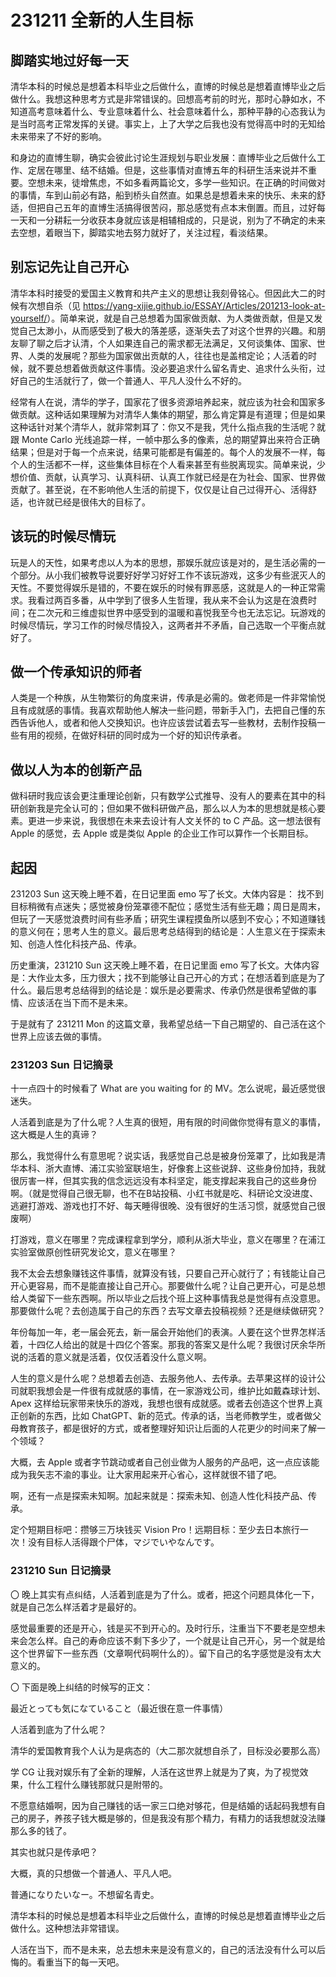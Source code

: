 # 231211 全新的人生目标

## 脚踏实地过好每一天

清华本科的时候总是想着本科毕业之后做什么，直博的时候总是想着直博毕业之后做什么。我想这种思考方式是非常错误的。回想高考前的时光，那时心静如水，不知道高考意味着什么、专业意味着什么、社会意味着什么，那种平静的心态我认为是当时高考正常发挥的关键。事实上，上了大学之后我也没有觉得高中时的无知给未来带来了不好的影响。

和身边的直博生聊，确实会彼此讨论生涯规划与职业发展：直博毕业之后做什么工作、定居在哪里、结不结婚。但是，这些事情对直博五年的科研生活来说并不重要。空想未来，徒增焦虑，不如多看两篇论文，多学一些知识。在正确的时间做对的事情，车到山前必有路，船到桥头自然直。如果总是想着未来的快乐、未来的舒适，但把自己五年的直博生活搞得很苦闷，那总感觉有点本末倒置。而且，过好每一天和一分耕耘一分收获本身就应该是相辅相成的，只是说，别为了不确定的未来去空想，着眼当下，脚踏实地去努力就好了，关注过程，看淡结果。

## 别忘记先让自己开心

清华本科时接受的爱国主义教育和共产主义的思想让我刻骨铭心。但因此大二的时候有次想自杀（见 <https://yang-xijie.github.io/ESSAY/Articles/201213-look-at-yourself/>）。简单来说，就是自己总想着为国家做贡献、为人类做贡献，但是又发觉自己太渺小，从而感受到了极大的落差感，逐渐失去了对这个世界的兴趣。和朋友聊了聊之后才认清，个人如果连自己的需求都无法满足，又何谈集体、国家、世界、人类的发展呢？那些为国家做出贡献的人，往往也是盖棺定论；人活着的时候，就不要总想着做贡献这件事情。没必要追求什么留名青史、追求什么头衔，过好自己的生活就行了，做一个普通人、平凡人没什么不好的。

经常有人在说，清华的学子，国家花了很多资源培养起来，就应该为社会和国家多做贡献。这种话如果理解为对清华人集体的期望，那么肯定算是有道理；但是如果这种话针对某个清华人，就非常刺耳了：你又不是我，凭什么指点我的生活呢？就跟 Monte Carlo 光线追踪一样，一帧中那么多的像素，总的期望算出来符合正确结果；但是对于每一个点来说，结果可能都是有偏差的。每个人的发展不一样，每个人的生活都不一样，这些集体目标在个人看来甚至有些脱离现实。简单来说，少想价值、贡献，认真学习、认真科研、认真工作就已经是在为社会、国家、世界做贡献了。甚至说，在不影响他人生活的前提下，仅仅是让自己过得开心、活得舒适，也许就已经是很伟大的目标了。

## 该玩的时候尽情玩

玩是人的天性，如果考虑以人为本的思想，那娱乐就应该是对的，是生活必需的一个部分。从小我们被教导说要好好学习好好工作不该玩游戏，这多少有些泯灭人的天性。不要觉得娱乐是错的，不要在娱乐的时候有罪恶感，这就是人的一种正常需求。我看过两百多番，从中学到了很多人生哲理，我从来不会认为这是在浪费时间；在二次元和三维虚拟世界中感受到的温暖和喜悦我至今也无法忘记。玩游戏的时候尽情玩，学习工作的时候尽情投入，这两者并不矛盾，自己选取一个平衡点就好了。

## 做一个传承知识的师者

人类是一个种族，从生物繁衍的角度来讲，传承是必需的。做老师是一件非常愉悦且有成就感的事情。我喜欢帮助他人解决一些问题，带新手入门，去把自己懂的东西告诉他人，或者和他人交换知识。也许应该尝试着去写一些教材，去制作投稿一些有用的视频，在做好科研的同时成为一个好的知识传承者。

## 做以人为本的创新产品

做科研时我应该会更注重理论创新，只有数学公式推导、没有人的要素在其中的科研创新我是完全认可的；但如果不做科研做产品，那么以人为本的思想就是核心要素。更进一步来说，我很想在未来去设计有人文关怀的 to C 产品。这一想法很有 Apple 的感觉，去 Apple 或是类似 Apple 的企业工作可以算作一个长期目标。

## 起因

231203 Sun 这天晚上睡不着，在日记里面 emo 写了长文。大体内容是：
找不到目标稍微有点迷失；感觉被身份笼罩德不配位；感觉生活有些无趣；周日是周末，但玩了一天感觉浪费时间有些矛盾；研究生课程摸鱼所以感到不安心；不知道赚钱的意义何在；思考人生的意义。最后思考总结得到的结论是：人生意义在于探索未知、创造人性化科技产品、传承。

历史重演，231210 Sun 这天晚上睡不着，在日记里面 emo 写了长文。大体内容是：大作业太多，压力很大；找不到能够让自己开心的方式；在想活着到底是为了什么。最后思考总结得到的结论是：娱乐是必要需求、传承仍然是很希望做的事情、应该活在当下而不是未来。

于是就有了 231211 Mon 的这篇文章，我希望总结一下自己期望的、自己活在这个世界上应该去做的事情。

### 231203 Sun 日记摘录

十一点四十的时候看了 What are you waiting for 的 MV。怎么说呢，最近感觉很迷失。

人活着到底是为了什么呢？人生真的很短，用有限的时间做你觉得有意义的事情，这大概是人生的真谛？

那么，我觉得什么有意思呢？说实话，我感觉自己总是被身份笼罩了，比如我是清华本科、浙大直博、浦江实验室联培生，好像套上这些说辞、这些身份加持，我就很厉害一样，但其实我的信念远远没有本科坚定，能支撑起来我自己的这些身份啊。（就是觉得自己很无聊，也不在B站投稿、小红书就是吃、科研论文没进度、逃避打游戏、游戏也打不好、每天睡得很晚、没有很好的生活习惯，就感觉自己很废啊）

打游戏，意义在哪里？完成课程拿到学分，顺利从浙大毕业，意义在哪里？在浦江实验室做原创性研究发论文，意义在哪里？

我不太会去想象赚钱这件事情，就算没有钱，只要自己开心就行了；有钱能让自己开心更容易，而不是能直接让自己开心。那要做什么呢？让自己更开心，可是总想给人类留下一些东西啊。所以毕业之后找个班上这种事情我总是觉得有点没意思。那要做什么呢？去创造属于自己的东西？去写文章去投稿视频？还是继续做研究？

年份每加一年，老一届会死去，新一届会开始他们的表演。人要在这个世界怎样活着，十四亿人给出的就是十四亿个答案。那我的答案又是什么呢？我很讨厌余华所说的活着的意义就是活着，仅仅活着没什么意义啊。

人生的意义是什么呢？总想着去创造、去服务他人、去传承。去苹果这样的设计公司就职我想会是一件很有成就感的事情，在一家游戏公司，维护比如戴森球计划、Apex 这样给玩家带来快乐的游戏，我想也很有成就感。或者去创造这个世界上真正创新的东西，比如 ChatGPT、新的范式。传承的话，当老师教学生，或者做父母教育孩子，都是很好的方式，或者整理好知识让后面的人花更少的时间来了解一个领域？

大概，去 Apple 或者字节跳动或者自己创业做为人服务的产品吧，这一点应该能成为我矢志不渝的事业。让大家用起来开心省心，这样就很不错了吧。

啊，还有一点是探索未知啊。加起来就是：探索未知、创造人性化科技产品、传承。

定个短期目标吧：攒够三万块钱买 Vision Pro！远期目标：至少去日本旅行一次！没有目标人活得跟个尸体，マジでいやなんです。

### 231210 Sun 日记摘录

〇 晚上其实有点纠结，人活着到底是为了什么。或者，把这个问题具体化一下，就是自己怎么样活着才是最好的。

感觉最重要的还是开心，钱是买不到开心的。及时行乐，注重当下不要老是空想未来会怎么样。自己的寿命应该不剩下多少了，一个就是让自己开心，另一个就是给这个世界留下一些东西（文章啊代码啊什么的）。留下自己的名字感觉是没有太大意义的。

〇 下面是晚上纠结的时候写的正文：

最近とっても気になていること（最近很在意一件事情）

人活着到底为了什么呢？

清华的爱国教育我个人认为是病态的（大二那次就想自杀了，目标没必要那么高）

学 CG 让我对娱乐有了全新的理解，人活在这世界上就是为了爽，为了视觉效果，什么工程什么赚钱那就只是附带的。

不愿意结婚啊，因为自己赚钱的话一家三口绝对够花，但是结婚的话起码我想有自己的房子，养孩子钱大概是够的，但是我没有那个精力，有精力的话我想就没法赚那么多的钱了。

其实也就只是传承吧？

大概，真的只想做一个普通人、平凡人吧。

普通になりたいなー。不想留名青史。

清华本科的时候总是想着本科毕业之后做什么，直博的时候总是想着直博毕业之后做什么。这种想法非常错误。

人活在当下，而不是未来，总去想未来是没有意义的，自己的活法没有什么可以后悔的。看重当下的每一天吧。
